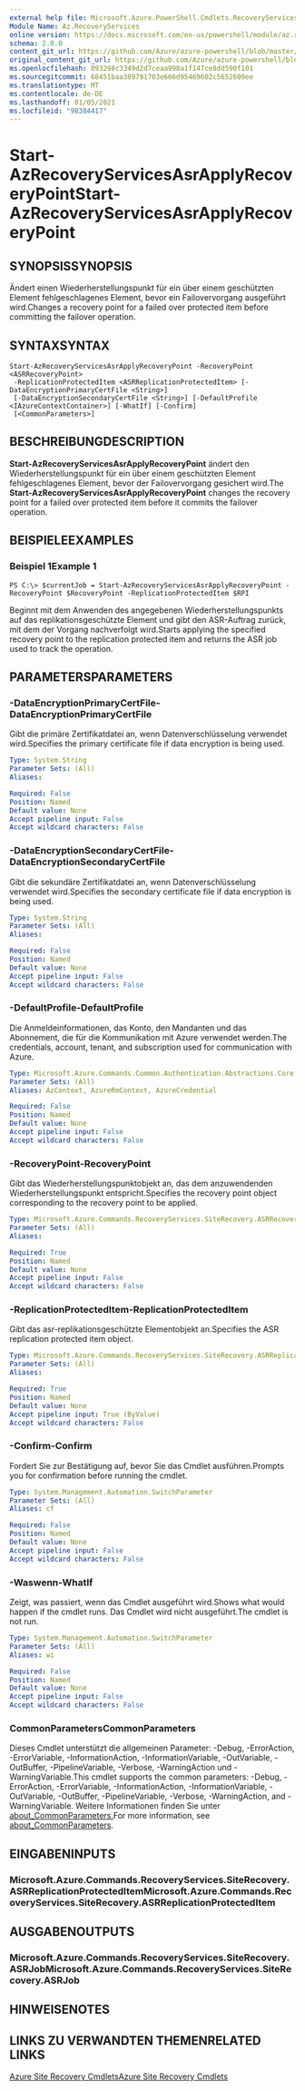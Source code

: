 ```yaml
---
external help file: Microsoft.Azure.PowerShell.Cmdlets.RecoveryServices.SiteRecovery.dll-Help.xml
Module Name: Az.RecoveryServices
online version: https://docs.microsoft.com/en-us/powershell/module/az.recoveryservices/start-azrecoveryservicesasrapplyrecoverypoint
schema: 2.0.0
content_git_url: https://github.com/Azure/azure-powershell/blob/master/src/RecoveryServices/RecoveryServices/help/Start-AzRecoveryServicesAsrApplyRecoveryPoint.md
original_content_git_url: https://github.com/Azure/azure-powershell/blob/master/src/RecoveryServices/RecoveryServices/help/Start-AzRecoveryServicesAsrApplyRecoveryPoint.md
ms.openlocfilehash: 893298c3349d2d7ceaa998a1f147ce8dd590f101
ms.sourcegitcommit: 68451baa389791703e666d95469602c5652609ee
ms.translationtype: MT
ms.contentlocale: de-DE
ms.lasthandoff: 01/05/2021
ms.locfileid: "98384417"
---
```

# <span data-ttu-id="e168b-101">Start-AzRecoveryServicesAsrApplyRecoveryPoint</span><span class="sxs-lookup"><span data-stu-id="e168b-101">Start-AzRecoveryServicesAsrApplyRecoveryPoint</span></span>

## <span data-ttu-id="e168b-102">SYNOPSIS</span><span class="sxs-lookup"><span data-stu-id="e168b-102">SYNOPSIS</span></span>
<span data-ttu-id="e168b-103">Ändert einen Wiederherstellungspunkt für ein über einem geschützten Element fehlgeschlagenes Element, bevor ein Failovervorgang ausgeführt wird.</span><span class="sxs-lookup"><span data-stu-id="e168b-103">Changes a recovery point for a failed over protected item before committing the failover operation.</span></span>

## <span data-ttu-id="e168b-104">SYNTAX</span><span class="sxs-lookup"><span data-stu-id="e168b-104">SYNTAX</span></span>

```
Start-AzRecoveryServicesAsrApplyRecoveryPoint -RecoveryPoint <ASRRecoveryPoint>
 -ReplicationProtectedItem <ASRReplicationProtectedItem> [-DataEncryptionPrimaryCertFile <String>]
 [-DataEncryptionSecondaryCertFile <String>] [-DefaultProfile <IAzureContextContainer>] [-WhatIf] [-Confirm]
 [<CommonParameters>]
```

## <span data-ttu-id="e168b-105">BESCHREIBUNG</span><span class="sxs-lookup"><span data-stu-id="e168b-105">DESCRIPTION</span></span>
<span data-ttu-id="e168b-106">**Start-AzRecoveryServicesAsrApplyRecoveryPoint** ändert den Wiederherstellungspunkt für ein über einem geschützten Element fehlgeschlagenes Element, bevor der Failovervorgang gesichert wird.</span><span class="sxs-lookup"><span data-stu-id="e168b-106">The **Start-AzRecoveryServicesAsrApplyRecoveryPoint** changes the recovery point for a failed over protected item before it commits the failover operation.</span></span>

## <span data-ttu-id="e168b-107">BEISPIELE</span><span class="sxs-lookup"><span data-stu-id="e168b-107">EXAMPLES</span></span>

### <span data-ttu-id="e168b-108">Beispiel 1</span><span class="sxs-lookup"><span data-stu-id="e168b-108">Example 1</span></span>
```
PS C:\> $currentJob = Start-AzRecoveryServicesAsrApplyRecoveryPoint -RecoveryPoint $RecoveryPoint -ReplicationProtectedItem $RPI
```

<span data-ttu-id="e168b-109">Beginnt mit dem Anwenden des angegebenen Wiederherstellungspunkts auf das replikationsgeschützte Element und gibt den ASR-Auftrag zurück, mit dem der Vorgang nachverfolgt wird.</span><span class="sxs-lookup"><span data-stu-id="e168b-109">Starts applying the specified recovery point to the replication protected item and returns the ASR job used to track the operation.</span></span>

## <span data-ttu-id="e168b-110">PARAMETERS</span><span class="sxs-lookup"><span data-stu-id="e168b-110">PARAMETERS</span></span>

### <span data-ttu-id="e168b-111">-DataEncryptionPrimaryCertFile</span><span class="sxs-lookup"><span data-stu-id="e168b-111">-DataEncryptionPrimaryCertFile</span></span>
<span data-ttu-id="e168b-112">Gibt die primäre Zertifikatdatei an, wenn Datenverschlüsselung verwendet wird.</span><span class="sxs-lookup"><span data-stu-id="e168b-112">Specifies the primary certificate file if data encryption is being used.</span></span>

```yaml
Type: System.String
Parameter Sets: (All)
Aliases:

Required: False
Position: Named
Default value: None
Accept pipeline input: False
Accept wildcard characters: False
```

### <span data-ttu-id="e168b-113">-DataEncryptionSecondaryCertFile</span><span class="sxs-lookup"><span data-stu-id="e168b-113">-DataEncryptionSecondaryCertFile</span></span>
<span data-ttu-id="e168b-114">Gibt die sekundäre Zertifikatdatei an, wenn Datenverschlüsselung verwendet wird.</span><span class="sxs-lookup"><span data-stu-id="e168b-114">Specifies the secondary certificate file if data encryption is being used.</span></span>

```yaml
Type: System.String
Parameter Sets: (All)
Aliases:

Required: False
Position: Named
Default value: None
Accept pipeline input: False
Accept wildcard characters: False
```

### <span data-ttu-id="e168b-115">-DefaultProfile</span><span class="sxs-lookup"><span data-stu-id="e168b-115">-DefaultProfile</span></span>
<span data-ttu-id="e168b-116">Die Anmeldeinformationen, das Konto, den Mandanten und das Abonnement, die für die Kommunikation mit Azure verwendet werden.</span><span class="sxs-lookup"><span data-stu-id="e168b-116">The credentials, account, tenant, and subscription used for communication with Azure.</span></span>


```yaml
Type: Microsoft.Azure.Commands.Common.Authentication.Abstractions.Core.IAzureContextContainer
Parameter Sets: (All)
Aliases: AzContext, AzureRmContext, AzureCredential

Required: False
Position: Named
Default value: None
Accept pipeline input: False
Accept wildcard characters: False
```

### <span data-ttu-id="e168b-117">-RecoveryPoint</span><span class="sxs-lookup"><span data-stu-id="e168b-117">-RecoveryPoint</span></span>
<span data-ttu-id="e168b-118">Gibt das Wiederherstellungspunktobjekt an, das dem anzuwendenden Wiederherstellungspunkt entspricht.</span><span class="sxs-lookup"><span data-stu-id="e168b-118">Specifies the recovery point object corresponding to the recovery point to be applied.</span></span>

```yaml
Type: Microsoft.Azure.Commands.RecoveryServices.SiteRecovery.ASRRecoveryPoint
Parameter Sets: (All)
Aliases:

Required: True
Position: Named
Default value: None
Accept pipeline input: False
Accept wildcard characters: False
```

### <span data-ttu-id="e168b-119">-ReplicationProtectedItem</span><span class="sxs-lookup"><span data-stu-id="e168b-119">-ReplicationProtectedItem</span></span>
<span data-ttu-id="e168b-120">Gibt das asr-replikationsgeschützte Elementobjekt an.</span><span class="sxs-lookup"><span data-stu-id="e168b-120">Specifies the ASR replication protected item object.</span></span>

```yaml
Type: Microsoft.Azure.Commands.RecoveryServices.SiteRecovery.ASRReplicationProtectedItem
Parameter Sets: (All)
Aliases:

Required: True
Position: Named
Default value: None
Accept pipeline input: True (ByValue)
Accept wildcard characters: False
```

### <span data-ttu-id="e168b-121">-Confirm</span><span class="sxs-lookup"><span data-stu-id="e168b-121">-Confirm</span></span>
<span data-ttu-id="e168b-122">Fordert Sie zur Bestätigung auf, bevor Sie das Cmdlet ausführen.</span><span class="sxs-lookup"><span data-stu-id="e168b-122">Prompts you for confirmation before running the cmdlet.</span></span>

```yaml
Type: System.Management.Automation.SwitchParameter
Parameter Sets: (All)
Aliases: cf

Required: False
Position: Named
Default value: None
Accept pipeline input: False
Accept wildcard characters: False
```

### <span data-ttu-id="e168b-123">-Waswenn</span><span class="sxs-lookup"><span data-stu-id="e168b-123">-WhatIf</span></span>
<span data-ttu-id="e168b-124">Zeigt, was passiert, wenn das Cmdlet ausgeführt wird.</span><span class="sxs-lookup"><span data-stu-id="e168b-124">Shows what would happen if the cmdlet runs.</span></span> <span data-ttu-id="e168b-125">Das Cmdlet wird nicht ausgeführt.</span><span class="sxs-lookup"><span data-stu-id="e168b-125">The cmdlet is not run.</span></span>

```yaml
Type: System.Management.Automation.SwitchParameter
Parameter Sets: (All)
Aliases: wi

Required: False
Position: Named
Default value: None
Accept pipeline input: False
Accept wildcard characters: False
```

### <span data-ttu-id="e168b-126">CommonParameters</span><span class="sxs-lookup"><span data-stu-id="e168b-126">CommonParameters</span></span>
<span data-ttu-id="e168b-127">Dieses Cmdlet unterstützt die allgemeinen Parameter: -Debug, -ErrorAction, -ErrorVariable, -InformationAction, -InformationVariable, -OutVariable, -OutBuffer, -PipelineVariable, -Verbose, -WarningAction und -WarningVariable.</span><span class="sxs-lookup"><span data-stu-id="e168b-127">This cmdlet supports the common parameters: -Debug, -ErrorAction, -ErrorVariable, -InformationAction, -InformationVariable, -OutVariable, -OutBuffer, -PipelineVariable, -Verbose, -WarningAction, and -WarningVariable.</span></span> <span data-ttu-id="e168b-128">Weitere Informationen finden Sie unter [about_CommonParameters.](http://go.microsoft.com/fwlink/?LinkID=113216)</span><span class="sxs-lookup"><span data-stu-id="e168b-128">For more information, see [about_CommonParameters](http://go.microsoft.com/fwlink/?LinkID=113216).</span></span>

## <span data-ttu-id="e168b-129">EINGABEN</span><span class="sxs-lookup"><span data-stu-id="e168b-129">INPUTS</span></span>

### <span data-ttu-id="e168b-130">Microsoft.Azure.Commands.RecoveryServices.SiteRecovery.ASRReplicationProtectedItem</span><span class="sxs-lookup"><span data-stu-id="e168b-130">Microsoft.Azure.Commands.RecoveryServices.SiteRecovery.ASRReplicationProtectedItem</span></span>

## <span data-ttu-id="e168b-131">AUSGABEN</span><span class="sxs-lookup"><span data-stu-id="e168b-131">OUTPUTS</span></span>

### <span data-ttu-id="e168b-132">Microsoft.Azure.Commands.RecoveryServices.SiteRecovery.ASRJob</span><span class="sxs-lookup"><span data-stu-id="e168b-132">Microsoft.Azure.Commands.RecoveryServices.SiteRecovery.ASRJob</span></span>

## <span data-ttu-id="e168b-133">HINWEISE</span><span class="sxs-lookup"><span data-stu-id="e168b-133">NOTES</span></span>

## <span data-ttu-id="e168b-134">LINKS ZU VERWANDTEN THEMEN</span><span class="sxs-lookup"><span data-stu-id="e168b-134">RELATED LINKS</span></span>

[<span data-ttu-id="e168b-135">Azure Site Recovery Cmdlets</span><span class="sxs-lookup"><span data-stu-id="e168b-135">Azure Site Recovery Cmdlets</span></span>](./Az.SiteRecovery.md)
